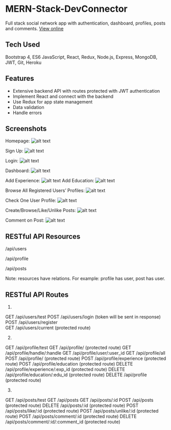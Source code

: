 # MERN-Stack-DevConnector
Full stack social network app with authentication, dashboard, profiles, posts and comments. [View online](https://developers-connector.herokuapp.com/)

## Tech Used
Bootstrap 4, ES6 JavaScript, React, Redux, Node.js, Express, MongoDB, JWT, Git, Heroku

## Features
-	Extensive backend API with routes protected with JWT authentication 
-	Implement React and connect with the backend
-	Use Redux for app state management
-	Data validation  
-	Handle errors

## Screenshots
Homepage: 
![alt text](screens/home.JPG)

Sign Up: 
![alt text](screens/signup.JPG)

Login: 
![alt text](screens/login.JPG)

Dashboard: 
![alt text](screens/dashboard.JPG)

Add Experience: 
![alt text](screens/addexperience.JPG)
Add Education: 
![alt text](screens/addeducation.JPG)

Browse All Registered Users’ Profiles:
![alt text](screens/profiles.JPG)

Check One User Profile:
![alt text](screens/profile.JPG)

Create/Browse/Like/Unlike Posts:
![alt text](screens/posts.JPG)

Comment on Post:
![alt text](screens/post.JPG)

## RESTful API Resources
/api/users

/api/profile

/api/posts

Note: resources have relations. For example: profile has user, post has user. 

## RESTful API Routes
1. 
GET /api/users/test
POST /api/users/login    (token will be sent in response)
POST /api/users/register  
GET /api/users/current  (protected route)

2.
GET /api/profile/test
GET /api/profile/   (protected route)
GET /api/profile/handle/:handle
GET /api/profile/user/:user_id
GET /api/profile/all
POST /api/profile/  (protected route)
POST /api/profile/experience  (protected route)
POST /api/profile/education  (protected route)
DELETE /api/profile/experience/:exp_id  (protected route)
DELETE /api/profile/education/:edu_id  (protected route)
DELETE /api/profile  (protected route)

3. 
GET /api/posts/test
GET /api/posts
GET /api/posts/:id
POST /api/posts  (protected route)
DELETE /api/posts/:id   (protected route)
POST /api/posts/like/:id   (protected route)
POST /api/posts/unlike/:id  (protected route)
POST /api/posts/comment/:id  (protected route)
DELETE /api/posts/comment/:id/:comment_id   (protected route)
 
